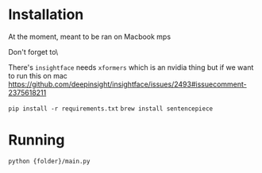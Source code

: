 # Installation

At the moment, meant to be ran on Macbook mps

Don't forget to\

There's `insightface` needs `xformers` which is an nvidia thing but if we want to run this on mac
https://github.com/deepinsight/insightface/issues/2493#issuecomment-2375618211

`pip install -r requirements.txt`
`brew install sentencepiece`

# Running

`python {folder}/main.py`

